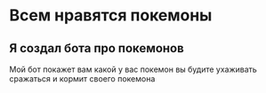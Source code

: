 # Всем нравятся покемоны
## Я создал бота про покемонов
Мой бот покажет вам какой у вас покемон вы будите ухаживать сражаться и кормит своего покемона
